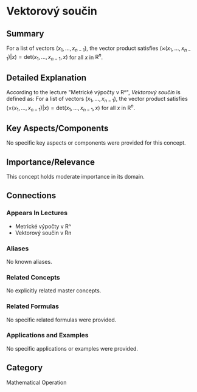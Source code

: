 # Vektorový součin

## Summary
For a list of vectors $(x_1,..., x_{n-1})$, the vector product satisfies $(\times(x_1,..., x_{n-1}) | x) = \text{det}(x_1,...,x_{n-1},x)$ for all $x$ in $\text{R}^n$.

## Detailed Explanation
According to the lecture "Metrické výpočty v Rⁿ", *Vektorový součin* is defined as: For a list of vectors $(x_1,..., x_{n-1})$, the vector product satisfies $(\times(x_1,..., x_{n-1}) | x) = \text{det}(x_1,...,x_{n-1},x)$ for all $x$ in $\text{R}^n$.

## Key Aspects/Components
No specific key aspects or components were provided for this concept.

## Importance/Relevance
This concept holds moderate importance in its domain.

## Connections
### Appears In Lectures
* Metrické výpočty v Rⁿ
* Vektorový součin v Rn

### Aliases
No known aliases.

### Related Concepts
No explicitly related master concepts.

### Related Formulas
No specific related formulas were provided.

### Applications and Examples
No specific applications or examples were provided.

## Category
Mathematical Operation